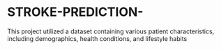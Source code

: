# STROKE-PREDICTION-
This project utilized a dataset containing various patient characteristics, including demographics, health conditions, and lifestyle habits 
